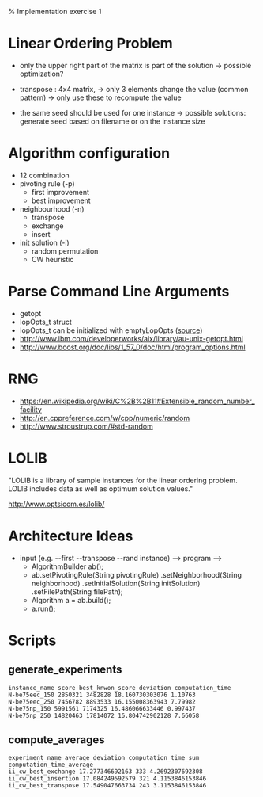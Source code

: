 % Implementation exercise 1

# Linear Ordering Problem

* only the upper right part of the matrix is part of the solution -> possible
optimization?

* transpose : 4x4 matrix, -> only 3 elements change the value (common pattern)
-> only use these to recompute the value

* the same seed should be used for one instance -> possible solutions: generate
seed based on filename or on the instance size

# Algorithm configuration

* 12 combination
* pivoting rule (-p)
    * first improvement
    * best improvement
* neighbourhood (-n)
    * transpose
    * exchange
    * insert
* init solution (-i)
    * random permutation
    * CW heuristic

# Parse Command Line Arguments

* getopt
* lopOpts_t struct
* lopOpts_t can be initialized with emptyLopOpts ([source](http://goo.gl/21VvQQ))
* <http://www.ibm.com/developerworks/aix/library/au-unix-getopt.html>
* <http://www.boost.org/doc/libs/1_57_0/doc/html/program_options.html>

# RNG

* <https://en.wikipedia.org/wiki/C%2B%2B11#Extensible_random_number_facility>
* <http://en.cppreference.com/w/cpp/numeric/random>
* <http://www.stroustrup.com/#std-random>

# LOLIB

"LOLIB is a library of sample instances for the linear ordering problem. LOLIB
includes data as well as optimum solution values."

<http://www.optsicom.es/lolib/>

# Architecture Ideas

* input (e.g. --first --transpose --rand instance) --> program -->
    * AlgorithmBuilder ab();
    * ab.setPivotingRule(String pivotingRule)
        .setNeighborhood(String neighborhood)
        .setInitialSolution(String initSolution)
        .setFilePath(String filePath);
    * Algorithm a = ab.build();
    * a.run();

# Scripts

## generate_experiments

~~~
instance_name score best_knwon_score deviation computation_time
N-be75eec_150 2850321 3482828 18.160730303076 1.10763
N-be75eec_250 7456782 8893533 16.155008363943 7.79982
N-be75np_150 5991561 7174325 16.486066633446 0.997437
N-be75np_250 14820463 17814072 16.804742902128 7.66058
~~~

## compute_averages

~~~
experiment_name average_deviation computation_time_sum computation_time_average
ii_cw_best_exchange 17.277346692163 333 4.2692307692308
ii_cw_best_insertion 17.084249592579 321 4.1153846153846
ii_cw_best_transpose 17.549047663734 243 3.1153846153846
~~~
